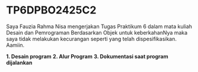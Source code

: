 # TP6DPBO2425C2
Saya Fauzia Rahma Nisa mengerjakan Tugas Praktikum 6 dalam mata kuliah Desain dan Pemrograman Berdasarkan Objek untuk keberkahanNya maka saya tidak melakukan kecurangan seperti yang telah dispesifikasikan. Aamiin.

**1. Desain program**
**2. Alur Program**
**3. Dokumentasi saat program dijalankan**

